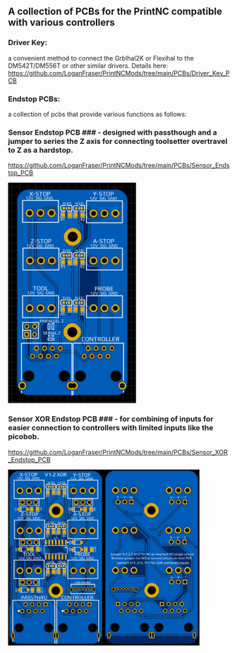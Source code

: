 ## A collection of PCBs for the PrintNC compatible with various controllers ##

### Driver Key: ###
a convenient method to connect the Grblhal2K or Flexihal to the DM542T/DM556T or other similar drivers.
Details here: https://github.com/LoganFraser/PrintNCMods/tree/main/PCBs/Driver_Key_PCB

### Endstop PCBs: ###
a collection of pcbs that provide various functions as follows: 

### Sensor Endstop PCB ### - designed with passthough and a jumper to series the Z axis for connecting toolsetter overtravel to Z as a hardstop. 

https://github.com/LoganFraser/PrintNCMods/tree/main/PCBs/Sensor_Endstop_PCB

<img height="500" src=Sensor_Endstop_PCB/Images/SensorPCB.png>

### Sensor XOR Endstop PCB ### -  for combining of inputs for easier connection to controllers with limited inputs like the picobob.  

https://github.com/LoganFraser/PrintNCMods/tree/main/PCBs/Sensor_XOR_Endstop_PCB

<img height="400" src=Sensor_XOR_Endstop_PCB/Sensor_XOR_1.2_Breakout_PCB.png>
